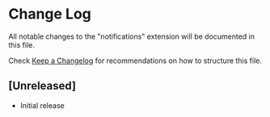 # Change Log
All notable changes to the "notifications" extension will be documented in this file.

Check [Keep a Changelog](http://keepachangelog.com/) for recommendations on how to structure this file.

## [Unreleased]
- Initial release